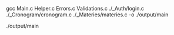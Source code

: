 gcc Main.c Helper.c Errors.c Validations.c ./_Auth/login.c ./_Cronogram/cronogram.c ./_Materies/materies.c -o ./output/main

./output/main